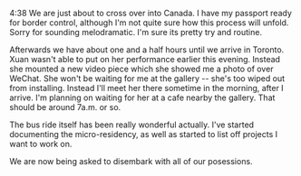 4:38 
We are just about to cross over into Canada. I have my passport ready for border control, although I'm not quite sure how this process will unfold. Sorry for sounding melodramatic. I'm sure its pretty try and routine. 

Afterwards we have about one and a half hours until we arrive in Toronto. Xuan wasn't able to put on her performance earlier this evening. Instead she mounted a new video piece which she showed me a photo of over WeChat. She won't be waiting for me at the gallery -- she's too wiped out from installing. Instead I'll meet her there sometime in the morning, after I arrive. I'm planning on waiting for her at a cafe nearby the gallery. That should be around 7a.m. or so.

The bus ride itself has been really wonderful actually. I've started documenting the micro-residency, as well as started to list off projects I want to work on. 

We are now being asked to disembark with all of our posessions.
